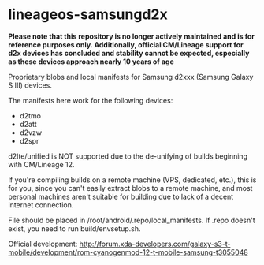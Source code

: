 # lineageos-samsungd2x

**Please note that this repository is no longer actively maintained and is for reference purposes only. Additionally, official CM/Lineage support for d2x devices has concluded and stability cannot be expected, especially as these devices approach nearly 10 years of age**

Proprietary blobs and local manifests for Samsung d2xxx (Samsung Galaxy S III) devices.

The manifests here work for the following devices:

- d2tmo
- d2att
- d2vzw
- d2spr

d2lte/unified is NOT supported due to the de-unifying of builds beginning with CM/Lineage 12.

If you're compiling builds on a remote machine (VPS, dedicated, etc.), this is for you, since you can't easily extract blobs to a remote machine, and most personal machines aren't suitable for building due to lack of a decent internet connection.

File should be placed in /root/android/.repo/local_manifests. If .repo doesn't exist, you need to run build/envsetup.sh.

Official development: http://forum.xda-developers.com/galaxy-s3-t-mobile/development/rom-cyanogenmod-12-t-mobile-samsung-t3055048
